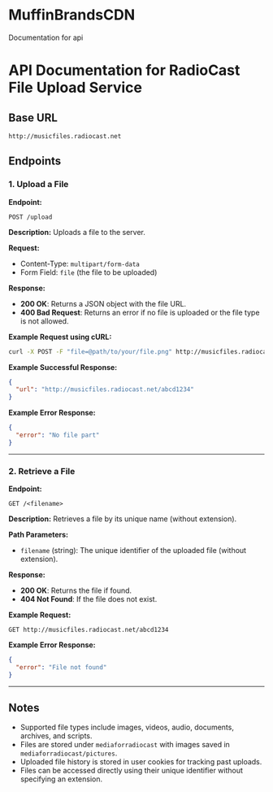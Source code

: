 # MuffinBrandsCDN
Documentation for api

# API Documentation for RadioCast File Upload Service

## Base URL
```
http://musicfiles.radiocast.net
```

## Endpoints

### 1. Upload a File
**Endpoint:**
```
POST /upload
```
**Description:**
Uploads a file to the server.

**Request:**
- Content-Type: `multipart/form-data`
- Form Field: `file` (the file to be uploaded)

**Response:**
- **200 OK**: Returns a JSON object with the file URL.
- **400 Bad Request**: Returns an error if no file is uploaded or the file type is not allowed.

**Example Request using cURL:**
```sh
curl -X POST -F "file=@path/to/your/file.png" http://musicfiles.radiocast.net/upload
```

**Example Successful Response:**
```json
{
  "url": "http://musicfiles.radiocast.net/abcd1234"
}
```

**Example Error Response:**
```json
{
  "error": "No file part"
}
```

---

### 2. Retrieve a File
**Endpoint:**
```
GET /<filename>
```
**Description:**
Retrieves a file by its unique name (without extension).

**Path Parameters:**
- `filename` (string): The unique identifier of the uploaded file (without extension).

**Response:**
- **200 OK**: Returns the file if found.
- **404 Not Found**: If the file does not exist.

**Example Request:**
```
GET http://musicfiles.radiocast.net/abcd1234
```

**Example Error Response:**
```json
{
  "error": "File not found"
}
```

---

## Notes
- Supported file types include images, videos, audio, documents, archives, and scripts.
- Files are stored under `mediaforradiocast` with images saved in `mediaforradiocast/pictures`.
- Uploaded file history is stored in user cookies for tracking past uploads.
- Files can be accessed directly using their unique identifier without specifying an extension.

